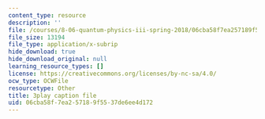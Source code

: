 ```yaml
---
content_type: resource
description: ''
file: /courses/8-06-quantum-physics-iii-spring-2018/06cba58f7ea257189f5537de6ee4d172_pgEFvhkEp-c.vtt
file_size: 13194
file_type: application/x-subrip
hide_download: true
hide_download_original: null
learning_resource_types: []
license: https://creativecommons.org/licenses/by-nc-sa/4.0/
ocw_type: OCWFile
resourcetype: Other
title: 3play caption file
uid: 06cba58f-7ea2-5718-9f55-37de6ee4d172
---
```

